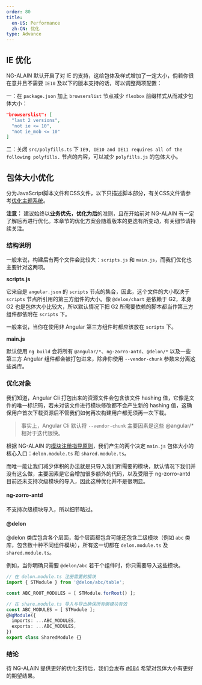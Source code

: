 ```yaml
---
order: 80
title:
  en-US: Performance
  zh-CN: 优化
type: Advance
---
```


## IE 优化

NG-ALAIN 默认开启了对 IE 的支持，这给包体及样式增加了一定大小，倘若你很在意并且不需要 `IE10` 及以下的版本支持的话，可以调整两项配置：

一：在 `package.json` 加上 `browserslist` 节点减少 `flexbox` 前缀样式从而减少包体大小：

```json
"browserslist": [
  "last 2 versions",
  "not ie <= 10",
  "not ie_mob <= 10"
]
```

二：关闭 `src/polyfills.ts` 下 ` IE9, IE10 and IE11 requires all of the following polyfills. ` 节点的内容，可以减少 `polyfills.js` 的包体大小。

## 包体大小优化

分为JavaScript脚本文件和CSS文件，以下只描述脚本部分，有关CSS文件请参考[优化主题系统](/theme/performance)。

**注意：** 建议始终以**业务优先，优化为后**的准则，且在开始前对 NG-ALAIN 有一定了解后再进行优化。本章节的优化方案会随着版本的更迭有所变动，有关细节请持续关注。

### 结构说明

一般来说，构建后有两个文件会比较大：`scripts.js` 和 `main.js`，而我们优化也主要针对这两项。

**scripts.js**

它来自是 `angular.json` 的 `scripts` 节点的集合，因此，这个文件的大小取决于 `scripts` 节点所引用的第三方组件的大小。像 `@delon/chart` 是依赖于 G2，本身 G2 也是包体大小比较大，所以默认情况下把 G2 所需要依赖的脚本都当作第三方组件都依附在 `scripts` 下。

一般来说，当你在使用非 Angular 第三方组件时都应该放在 `scripts` 下。

**main.js**

默认使用 `ng build` 会将所有 `@angular/*`、`ng-zorro-antd`、`@delon/*` 以及一些第三方 Angular 组件都会被打包进来，除非你使用 `--vendor-chunk` 参数来分离这些类库。

### 优化对象

我们知道，Angular Cli 打包出来的资源文件会包含该文件 hashing 值，它像是文件的唯一标识码，若未对该文件进行模块修改都不会产生新的 hashing 值，这确保用户首次下载资源后不管我们如何再次构建用户都无须再一次下载。

> 事实上，Angular Cli 默认将 `--vendor-chunk` 主要因素是这些 @angular/* 相对于迭代很快。

根据 NG-ALAIN 的[模块注册指导原则](/docs/module)，我们产生的两个决定 `main.js` 包体大小的核心入口：`delon.module.ts` 和 `shared.module.ts`。

而唯一能让我们减少体积的办法就是只导入我们所需要的模块，默认情况下我们并没有这么做，主要因素是它会增加很多额外的代码，以及受限于 ng-zorro-antd 目前还未支持次级模块的导入，因此这种优化并不是很明显。

#### ng-zorro-antd

不支持次级模块导入，所以细节略过。

#### @delon

@delon 类库包含各个层面，每个层面都包含可能还包含二级模块（例如 `abc` 类库，包含数十种不同组件模块），所有这一切都在 `delon.module.ts` 及 `shared.module.ts`。

例如，当你明确只需要 `@delon/abc` 若干个组件时，你只需要导入这些模块。

```ts
// 在 delon.module.ts 注册需要的模块
import { STModule } from '@delon/abc/table';

const ABC_ROOT_MODULES = [ STModule.forRoot() ];

// 在 share.module.ts 导入与导出确保所有懒模块有效
const ABC_MODULES = [ STModule ];
@NgModule({
  imports: ...ABC_MODULES,
  exports: ...ABC_MODULES,
})
export class SharedModule {}
```

### 结论

待 NG-ALAIN 提供更好的优化支持后，我们会发布 [#684](https://github.com/ng-alain/ng-alain/pull/684) 希望对包体大小有更好的期望结果。
